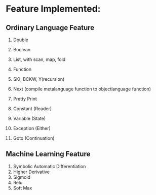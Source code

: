 # Feature Implemented:

## Ordinary Language Feature

1. Double

2. Boolean

3. List, with scan, map, fold

4. Function

5. SKI, BCKW, Y(recursion)

6. Next (compile metalanguage function to objectlanguage function)

7. Pretty Print

8. Constant (Reader)

9. Variable (State)

10. Exception (Either)

11. Goto (Continuation)

## Machine Learning Feature
1. Symbolic Automatic Differentiation
2. Higher Derivative
3. Sigmoid
4. Relu
5. Soft Max
